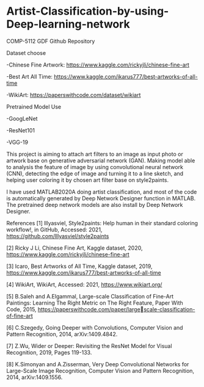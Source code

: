 # Artist-Classification-by-using-Deep-learning-network
COMP-5112 GDF Github Repository

Dataset choose

-Chinese Fine Artwork: https://www.kaggle.com/rickyjli/chinese-fine-art

-Best Art All Time: https://www.kaggle.com/ikarus777/best-artworks-of-all-time

-WikiArt: https://paperswithcode.com/dataset/wikiart

Pretrained Model Use

-GoogLeNet

-ResNet101

-VGG-19

This project is aiming to attach art filters to an image as input photo or artwork base on generative adversarial network (GAN). Making model able to analysis the feature of
image by using convolutional neural network (CNN), detecting the edge of image and turning it to a line sketch, and helping user coloring it by chosen art filter base on style2paints.

I have used MATLAB2020A doing artist classification, and most of the code is automatically generated by Deep Network Designer function in MATLAB. The pretrained deep network models are also install by Deep Network Designer.

References
[1] lllyasviel, Style2paints: Help human in their standard coloring workflow!, in GitHub, Accessed: 2021, https://github.com/lllyasviel/style2paints

[2] Ricky J Li, Chinese Fine Art, Kaggle dataset, 2020, https://www.kaggle.com/rickyjli/chinese-fine-art

[3] Icaro, Best Artworks of All Time, Kaggle dataset, 2019, https://www.kaggle.com/ikarus777/best-artworks-of-all-time

[4] WikiArt, WikiArt, Accessed: 2021, https://www.wikiart.org/

[5] B.Saleh and A.Elgammal, Large-scale Classification of Fine-Art Paintings: Learning The Right Metric on The Right Feature, Paper With Code, 2015, https://paperswithcode.com/paper/largescale-classification-of-fine-art

[6] C.Szegedy, Going Deeper with Convolutions, Computer Vision and Pattern Recognition, 2014, arXiv:1409.4842.

[7] Z.Wu, Wider or Deeper: Revisiting the ResNet Model for Visual Recognition, 2019, Pages 119-133.

[8] K.Simonyan and A.Zisserman, Very Deep Convolutional Networks for Large-Scale Image Recognition, Computer Vision and Pattern Recognition, 2014, arXiv:1409.1556.
